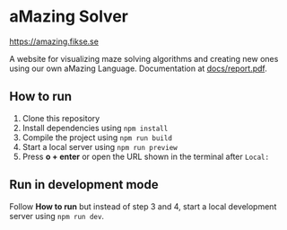 # aMazing Solver

<https://amazing.fikse.se>

A website for visualizing maze solving algorithms and creating new ones using our own aMazing Language.
Documentation at [docs/report.pdf](/docs/report.pdf).

## How to run

1. Clone this repository
2. Install dependencies using `npm install`
3. Compile the project using `npm run build`
4. Start a local server using `npm run preview`
5. Press **o + enter** or open the URL shown in the terminal after `Local:`

## Run in development mode

Follow **How to run** but instead of step 3 and 4, start a local development server using `npm run dev`.

